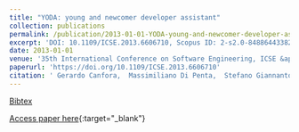 ```yaml
---
title: "YODA: young and newcomer developer assistant"
collection: publications
permalink: /publication/2013-01-01-YODA-young-and-newcomer-developer-assistant
excerpt: 'DOI: 10.1109/ICSE.2013.6606710, Scopus ID: 2-s2.0-84886443382, Cited by: 3'
date: 2013-01-01
venue: '35th International Conference on Software Engineering, ICSE &apos;13, San Francisco, CA, USA, May 18-26, 2013'
paperurl: 'https://doi.org/10.1109/ICSE.2013.6606710'
citation: ' Gerardo Canfora,  Massimiliano Di Penta,  Stefano Giannantonio,  Rocco Oliveto,  Sebastiano Panichella, &quot;YODA: young and newcomer developer assistant.&quot; 35th International Conference on Software Engineering, ICSE &amp;apos;13, San Francisco, CA, USA, May 18-26, 2013, 2013.'
---
```

[Bibtex](https://dblp.org/rec/bib/conf/icse/CanforaPGOP04)

[Access paper here](https://doi.org/10.1109/ICSE.2013.6606710){:target="_blank"}
